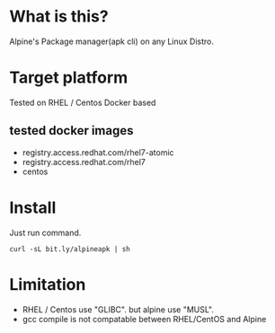 # What is this?
Alpine's Package manager(apk cli) on any Linux Distro.

# Target platform
Tested on RHEL / Centos Docker based

## tested docker images

* registry.access.redhat.com/rhel7-atomic
* registry.access.redhat.com/rhel7
* centos


# Install

Just run command.

```
curl -sL bit.ly/alpineapk | sh
```


# Limitation
* RHEL / Centos use "GLIBC". but alpine use "MUSL".
* gcc compile is not compatable between RHEL/CentOS and Alpine
